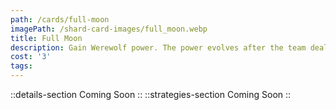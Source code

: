 ```yaml
---
path: /cards/full-moon
imagePath: /shard-card-images/full_moon.webp
title: Full Moon
description: Gain Werewolf power. The power evolves after the team deals enough damage.
cost: '3'
tags:
---
```

::details-section
Coming Soon
::
::strategies-section
Coming Soon
::